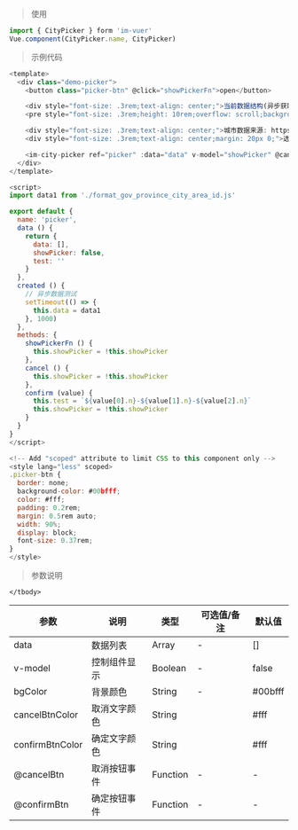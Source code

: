 > 使用

```js
import { CityPicker } form 'im-vuer'
Vue.component(CityPicker.name, CityPicker)
```

> 示例代码

```js
<template>
  <div class="demo-picker">
    <button class="picker-btn" @click="showPickerFn">open</button>

    <div style="font-size: .3rem;text-align: center;">当前数据结构(异步获取)</div>
    <pre style="font-size: .3rem;height: 10rem;overflow: scroll;background-color: #000f5a;color: #FFF;">{{data}}</pre>

    <div style="font-size: .3rem;text-align: center;">城市数据来源: https://github.com/ydcss/ydui-district</div>
    <div style="font-size: .3rem;text-align: center;margin: 20px 0;">选择的是：{{test}}</div>

    <im-city-picker ref="picker" :data="data" v-model="showPicker" @cancelBtn="cancel" @confirmBtn="confirm"></im-city-picker>
  </div>
</template>

<script>
import data1 from './format_gov_province_city_area_id.js'

export default {
  name: 'picker',
  data () {
    return {
      data: [],
      showPicker: false,
      test: ''
    }
  },
  created () {
    // 异步数据测试
    setTimeout(() => {
      this.data = data1
    }, 1000)
  },
  methods: {
    showPickerFn () {
      this.showPicker = !this.showPicker
    },
    cancel () {
      this.showPicker = !this.showPicker
    },
    confirm (value) {
      this.test = `${value[0].n}-${value[1].n}-${value[2].n}`
      this.showPicker = !this.showPicker
    }
  }
}
</script>

<!-- Add "scoped" attribute to limit CSS to this component only -->
<style lang="less" scoped>
.picker-btn {
  border: none;
  background-color: #00bfff;
  color: #fff;
  padding: 0.2rem;
  margin: 0.5rem auto;
  width: 90%;
  display: block;
  font-size: 0.37rem;
}
</style>

```
> 参数说明
<div>
  <table>
    <thead>
      <tr>
        <th>参数</th> 
        <th>说明</th> 
        <th>类型</th> 
        <th>可选值/备注</th> 
        <th>默认值</th>
      </tr>
    </thead> 
    <tbody>
      <tr>
        <td>data</td> 
        <td>数据列表</td> 
        <td>Array</td> 
        <td>-</td> 
        <td>[]</td>
      </tr>
      <tr>
        <td>v-model</td> 
        <td>控制组件显示</td> 
        <td>Boolean</td> 
        <td>-</td> 
        <td>false</td>
      </tr>
      <tr>
        <td>bgColor</td> 
        <td>背景颜色</td> 
        <td>String</td> 
        <td>-</td> 
        <td>#00bfff</td>
      </tr>
      <tr>
        <td>cancelBtnColor</td> 
        <td>取消文字颜色</td> 
        <td>String</td> 
        <td></td> 
        <td>#fff</td>
      </tr>
      <tr>
        <td>confirmBtnColor</td> 
        <td>确定文字颜色</td> 
        <td>String</td> 
        <td></td> 
        <td>#fff</td>
      </tr>
      <tr>
        <td>@cancelBtn</td> 
        <td>取消按钮事件</td> 
        <td>Function</td> 
        <td>-</td> 
        <td>-</td>
      </tr>
      <tr>
        <td>@confirmBtn</td> 
        <td>确定按钮事件</td> 
        <td>Function</td> 
        <td>-</td> 
        <td>-</td>
      </tr>
      
    </tbody>
  </table>
</div>
